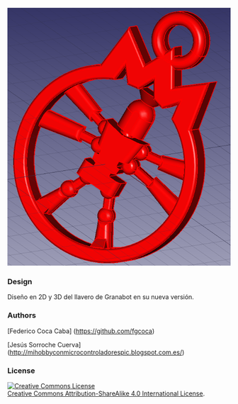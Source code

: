 ![Llavero](https://github.com/fgcoca/Mis-llaveros/blob/master/LLavero-Granabot/Imagen/Captura.png) 

### **Design**

Diseño en 2D y 3D del llavero de Granabot en su nueva versión.

### **Authors**

[Federico Coca Caba] (https://github.com/fgcoca)

[Jesús Sorroche Cuerva] (http://mihobbyconmicrocontroladorespic.blogspot.com.es/)


### **License**
<a rel="license" href="http://creativecommons.org/licenses/by-sa/4.0/"><img alt="Creative Commons License" style="border-width:0" src="https://i.creativecommons.org/l/by-sa/4.0/88x31.png" /></a><br /> <a rel="license" href="http://creativecommons.org/licenses/by-sa/4.0/">Creative Commons Attribution-ShareAlike 4.0 International License</a>.




